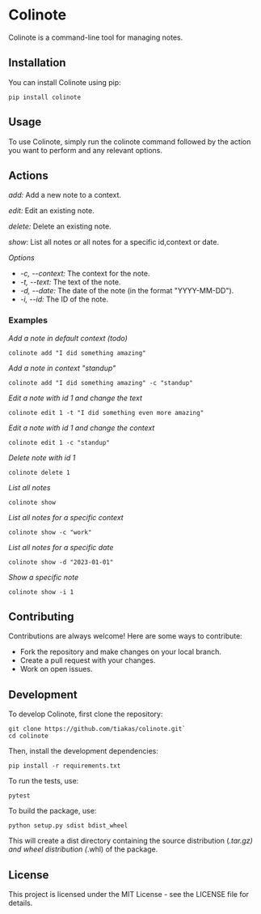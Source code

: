 # Colinote

Colinote is a command-line tool for managing notes.

## Installation

You can install Colinote using pip:

```
pip install colinote
```


## Usage

To use Colinote, simply run the colinote command followed by the action you want to perform and any relevant options.

## Actions
*add:* Add a new note to a context.

*edit:* Edit an existing note.

*delete:* Delete an existing note.

*show*: List all notes or all notes for a specific id,context or date.

*Options*
- *-c, --context:* The context for the note.
- *-t, --text:* The text of the note.
- *-d, --date:* The date of the note (in the format "YYYY-MM-DD").
- *-i, --id:* The ID of the note.

### Examples

*Add a note in default context (todo)*
```
colinote add "I did something amazing"
```

*Add a note in context "standup"*
```
colinote add "I did something amazing" -c "standup"
```

*Edit a note with id 1 and change the text*
```
colinote edit 1 -t "I did something even more amazing"
```

*Edit a note with id 1 and change the context*
```
colinote edit 1 -c "standup"
```

*Delete note with id 1*
```
colinote delete 1
```

*List all notes*
```
colinote show
```

*List all notes for a specific context*
```
colinote show -c "work"
```

*List all notes for a specific date*
```
colinote show -d "2023-01-01"
```

*Show a specific note*
```
colinote show -i 1
```

## Contributing
Contributions are always welcome! Here are some ways to contribute:

- Fork the repository and make changes on your local branch.
- Create a pull request with your changes.
- Work on open issues.

## Development

To develop Colinote, first clone the repository:
```
git clone https://github.com/tiakas/colinote.git`
cd colinote
```
Then, install the development dependencies:

```
pip install -r requirements.txt
```

To run the tests, use:
```
pytest
```

To build the package, use:
```
python setup.py sdist bdist_wheel
```

This will create a dist directory containing the source distribution (*.tar.gz) and wheel distribution (*.whl) of the package.

## License

This project is licensed under the MIT License - see the LICENSE file for details.
